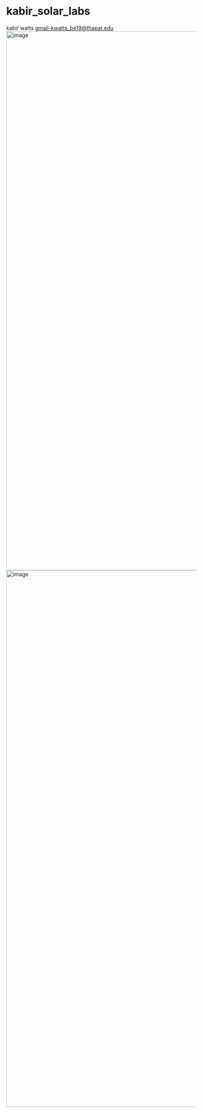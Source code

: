 # kabir_solar_labs
kabir watts
gmail-kwatts_be19@thapar.edu
<img width="1422" alt="image" src="https://user-images.githubusercontent.com/80124111/209461272-1bf09df4-9ea5-474f-8685-35cc782cc5d8.png">
<img width="1416" alt="image" src="https://user-images.githubusercontent.com/80124111/209461284-649e9e74-be36-4550-bc1b-fefb98da6836.png">
